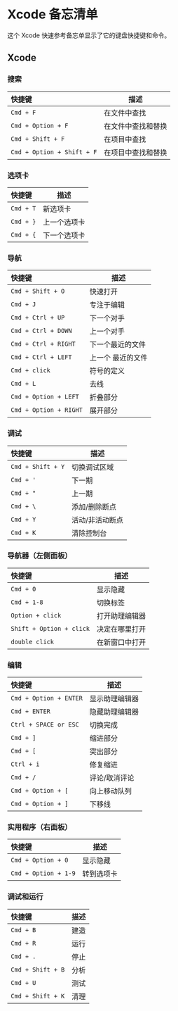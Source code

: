 
<!-- 
Source: https://github.com/jaywcjlove/reference/blob/main/docs/xcode.md
Retrieved on: 2025-05-12
-->

Xcode 备忘清单
====

这个 Xcode 快速参考备忘单显示了它的键盘快捷键和命令。

Xcode
---

### 搜索

快捷键 | 描述
:---- | ----
`Cmd + F`                     | 在文件中查找
`Cmd + Option + F`            | 在文件中查找和替换
`Cmd + Shift + F`             | 在项目中查找
`Cmd + Option + Shift + F`    | 在项目中查找和替换
<!--rehype:className=shortcuts-->

### 选项卡

快捷键 | 描述
:---- | ----
`Cmd + T`  | 新选项卡
`Cmd + }`  | 上一个选项卡
`Cmd + {`  | 下一个选项卡
<!--rehype:className=shortcuts-->

### 导航
<!--rehype:wrap-class=row-span-2-->

快捷键 | 描述
:---- | ----
`Cmd + Shift + O`       | 快速打开
`Cmd + J`               | 专注于编辑
`Cmd + Ctrl + UP`       | 下一个对手
`Cmd + Ctrl + DOWN`     | 上一个对手
`Cmd + Ctrl + RIGHT`    | 下一个最近的文件
`Cmd + Ctrl + LEFT`     | 上一个 最近的文件
`Cmd + click`           | 符号的定义
`Cmd + L`               | 去线
`Cmd + Option + LEFT`   | 折叠部分
`Cmd + Option + RIGHT`  | 展开部分
<!--rehype:className=shortcuts-->

### 调试

快捷键 | 描述
:---- | ----
`Cmd + Shift + Y`   | 切换调试区域
`Cmd + '`           | 下一期
`Cmd + "`           | 上一期
`Cmd + \`           | 添加/删除断点
`Cmd + Y`           | 活动/非活动断点
`Cmd + K`           | 清除控制台
<!--rehype:className=shortcuts-->

### 导航器（左侧面板）

快捷键 | 描述
:---- | ----
`Cmd + 0`                    | 显示隐藏
`Cmd + 1-8`                  | 切换标签
`Option + click`             | 打开助理编辑器
`Shift + Option + click`     | 决定在哪里打开
`double click`               | 在新窗口中打开
<!--rehype:className=shortcuts-->

### 编辑

快捷键 | 描述
:---- | ----
`Cmd + Option + ENTER`  | 显示助理编辑器
`Cmd + ENTER`           | 隐藏助理编辑器
`Ctrl + SPACE or ESC`   | 切换完成
`Cmd + ]`               | 缩进部分
`Cmd + [`               | 突出部分
`Ctrl + i`              | 修复缩进
`Cmd + /`               | 评论/取消评论
`Cmd + Option + [`      | 向上移动队列
`Cmd + Option + ]`      | 下移线
<!--rehype:className=shortcuts-->

### 实用程序（右面板）

快捷键 | 描述
:---- | ----
`Cmd + Option + 0`     | 显示隐藏
`Cmd + Option + 1-9`   | 转到选项卡
<!--rehype:className=shortcuts-->

### 调试和运行

快捷键 | 描述
:---- | ----
`Cmd + B`          | 建造
`Cmd + R`          | 运行
`Cmd + .`          | 停止
`Cmd + Shift + B`  | 分析
`Cmd + U`          | 测试
`Cmd + Shift + K`  | 清理
<!--rehype:className=shortcuts-->
